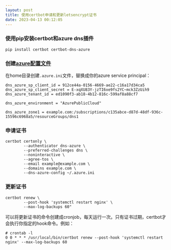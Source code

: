 ```yaml
---
layout: post
title: 使用certbot申请和更新letsencrypt证书
date: 2023-04-13 00:12:05
---
```


### 使用pip安装certbot和azure dns插件

```
pip install certbot certbot-dns-azure
```

### 创建[azure配置文件](https://docs.certbot-dns-azure.co.uk/en/latest/#configuration)

在home目录创建`.azure.ini`文件，替换成你的azure service principal：

```
dns_azure_sp_client_id = 912ce44a-0156-4669-ae22-c16a17d34ca5
dns_azure_sp_client_secret = E-xqXU83Y-jzTI6xe9fs2YC~mck3ZzUih9
dns_azure_tenant_id = ed1090f3-ab18-4b12-816c-599af8a88cf7

dns_azure_environment = "AzurePublicCloud"

dns_azure_zone1 = example.com:/subscriptions/c135abce-d87d-48df-936c-15596c6968a5/resourceGroups/dns1
```

### 申请证书

```
certbot certonly \
        --authenticator dns-azure \
        --preferred-challenges dns \
        --noninteractive \
        --agree-tos \
        --email example@example.com \
        --domains example.com \
        --dns-azure-config ~/.azure.ini
```

### 更新证书

```
certbot renew \
        --post-hook 'systemctl restart nginx' \
        --max-log-backups 60"
```

可以将更新证书的命令创建成cronjob，每天运行一次。只有证书过期，certbot才会执行你指定的hook命令。例如：

```
# crontab -l
0 0 * * * /usr/local/bin/certbot renew --post-hook 'systemctl restart nginx' --max-log-backups 60
```
